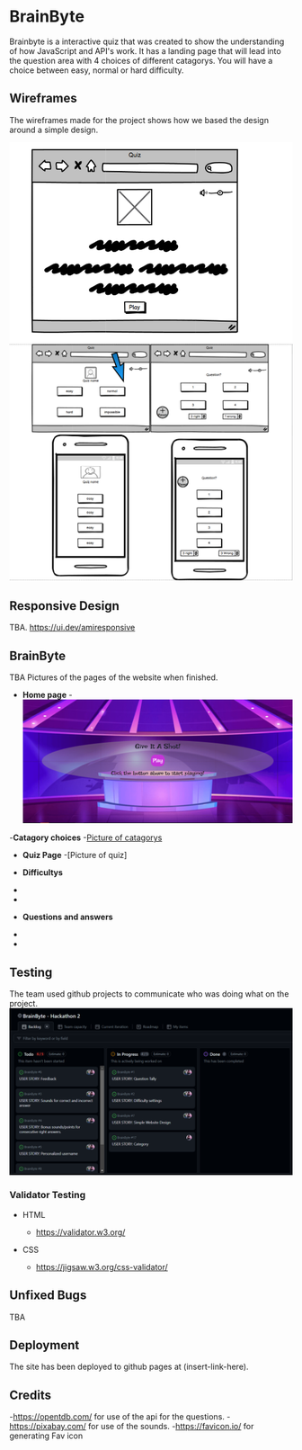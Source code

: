 # BrainByte
Brainbyte is a interactive quiz that was created to show the understanding of how JavaScript and API's work. It has a landing page that will lead into the question area with 4 choices of different catagorys. You will have a choice between easy, normal or hard difficulty.

## Wireframes
The wireframes made for the project shows how we based the design around a simple design. 


![Wireframe for index page](https://github.com/ArianneSantiago/BrainByte/blob/main/assets/images/readmeimg/homepage.PNG)
![Wireframe for difficulty select](https://github.com/ArianneSantiago/BrainByte/blob/main/assets/images/readmeimg/difficulty.PNG)


## Responsive Design
TBA. https://ui.dev/amiresponsive

## BrainByte 
TBA Pictures of the pages of the website when finished.
- __Home page__
-![Picture of homepage](https://github.com/ArianneSantiago/BrainByte/blob/main/assets/images/readmeimg/mainpage.PNG)

-__Catagory choices__
-[Picture of catagorys](https://github.com/ArianneSantiago/BrainByte/blob/main/assets/images/readmeimg/select.PNG)

- __Quiz Page__
-[Picture of quiz]


- __Difficultys__
-
-

- __Questions and answers__
-
-

## Testing
The team used github projects to communicate who was doing what on the project.
![Picture of github projects](https://github.com/ArianneSantiago/BrainByte/blob/main/assets/images/readmeimg/ghpboard.png)
### Validator Testing 

- HTML
  - https://validator.w3.org/

- CSS
  - https://jigsaw.w3.org/css-validator/


## Unfixed Bugs
TBA

## Deployment
The site has been deployed to github pages at  (insert-link-here).

## Credits  

-https://opentdb.com/ for use of the api for the questions.
-https://pixabay.com/ for use of the sounds.
-https://favicon.io/ for generating Fav icon